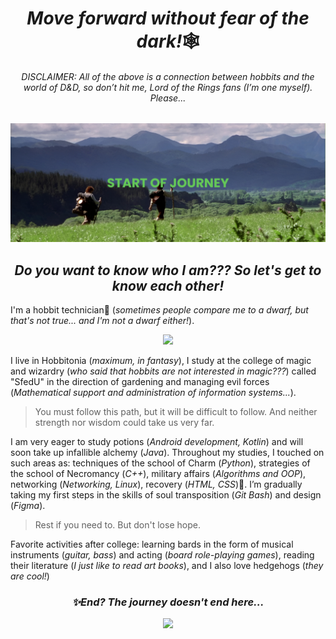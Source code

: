 


<h1 align="center"><i>Move forward without fear of the dark!</i>🕸️</h1>

<h6 align="center"><i>DISCLAIMER: All of the above is a connection between hobbits and the world of D&D, so don’t hit me, Lord of the Rings fans (I’m one myself). Please...</i></h6>

<div align="center">
   <img src="/banners.png"/>
</div>


<h2 align="center"> <i>Do you want to know who I am??? So let's get to know each other!</i> </h2>


I'm a hobbit technician🔧 (<i>sometimes people compare me to a dwarf, but that's not true... and I'm not a dwarf either!</i>).

<div align="center">
   <img src="https://i.gifer.com/embedded/download/7CZj.gif" width="500"/>
</div>

I live in Hobbitonia (<i>maximum, in fantasy</i>), I study at the college of magic and wizardry (<i>who said that hobbits are not interested in magic???</i>) called "SfedU" in the direction of gardening and managing evil forces (<i>Mathematical support and administration of information systems...</i>).

>You must follow this path, but it will be difficult to follow. And neither strength nor wisdom could take us very far.

I am very eager to study potions (<i>Android development, Kotlin</i>) and will soon take up infallible alchemy (<i>Java</i>). Throughout my studies, I touched on such areas as: techniques of the school of Charm (<i>Python</i>), strategies of the school of Necromancy (<i>C++</i>), military affairs (<i>Algorithms and OOP</i>), networking (<i>Networking, Linux</i>), recovery (<i>HTML, CSS</i>)🌱. I’m gradually taking my first steps in the skills of soul transposition (<i>Git Bash</i>) and design (<i>Figma</i>).

>Rest if you need to. But don't lose hope.

Favorite activities after college: learning bards in the form of musical instruments (<i>guitar, bass</i>) and acting (<i>board role-playing games</i>), reading their literature (<i>I just like to read art books</i>), and I also love hedgehogs (<i>they are cool!</i>)



<h3 align="center"> <i> ✨End? The journey doesn't end here... </i> </h3>

<div align="center">
   <img src="https://i.pinimg.com/originals/01/80/4a/01804a6c7f81e38f90d793089a4e989a.gif" width="500"/>
</div>


